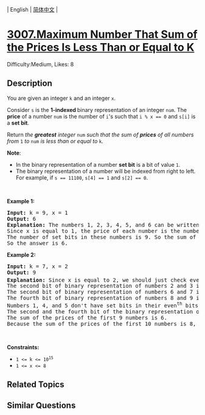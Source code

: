
| English | [简体中文](README.md) |

# [3007.Maximum Number That Sum of the Prices Is Less Than or Equal to K](https://leetcode.com/problems/maximum-number-that-sum-of-the-prices-is-less-than-or-equal-to-k/)
Difficulty:Medium, Likes: 8

## Description

<p>You are given an integer <code>k</code> and an integer <code>x</code>.</p>

<p>Consider <code>s</code> is the <strong>1-indexed </strong>binary representation of an integer <code>num</code>. The <strong>price</strong> of a number <code>num</code> is the number of <code>i</code>&#39;s such that <code>i % x == 0</code> and <code><font face="monospace">s[i]</font></code> is a <strong>set bit</strong>.</p>

<p>Return <em>the <b>greatest</b> integer </em><code>num</code><em> such that the sum of <strong>prices</strong> of all numbers from </em><code>1</code><em> to </em><code>num</code><em> is less than or equal to </em><code>k</code><em>.</em></p>

<p><strong>Note</strong>:</p>

<ul>
	<li>In the binary representation of a number <strong>set bit</strong> is a bit of value <code>1</code>.</li>
	<li>The binary representation of a number will be indexed from right to left. For example, if <code>s == 11100</code>, <code>s[4] == 1</code> and <code>s[2] == 0</code>.</li>
</ul>

<p>&nbsp;</p>
<p><strong class="example">Example 1:</strong></p>

<pre>
<strong>Input:</strong> k = 9, x = 1
<strong>Output:</strong> 6
<strong>Explanation:</strong> The numbers 1, 2, 3, 4, 5, and 6 can be written in binary representation as &quot;1&quot;, &quot;10&quot;, &quot;11&quot;, &quot;100&quot;, &quot;101&quot;, and &quot;110&quot; respectively.
Since x is equal to 1, the price of each number is the number of its set bits.
The number of set bits in these numbers is 9. So the sum of the prices of the first 6 numbers is 9.
So the answer is 6.</pre>

<p><strong class="example">Example 2:</strong></p>

<pre>
<strong>Input:</strong> k = 7, x = 2
<strong>Output:</strong> 9
<strong>Explanation:</strong> Since x is equal to 2, we should just check even<sup>th</sup> bits.
The second bit of binary representation of numbers 2 and 3 is a set bit. So the sum of their prices is 2.
The second bit of binary representation of numbers 6 and 7 is a set bit. So the sum of their prices is 2.
The fourth bit of binary representation of numbers 8 and 9 is a set bit but their second bit is not. So the sum of their prices is 2.
Numbers 1, 4, and 5 don&#39;t have set bits in their even<sup>th</sup> bits in their binary representation. So the sum of their prices is 0.
The second and the fourth bit of the binary representation of the number 10 are a set bit. So its price is 2.
The sum of the prices of the first 9 numbers is 6.
Because the sum of the prices of the first 10 numbers is 8, the answer is 9.</pre>

<p>&nbsp;</p>
<p><strong>Constraints:</strong></p>

<ul>
	<li><code>1 &lt;= k &lt;= 10<sup>15</sup></code></li>
	<li><code>1 &lt;= x &lt;= 8</code></li>
</ul>


## Related Topics


## Similar Questions


